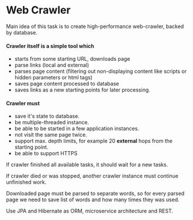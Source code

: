 # Web Crawler #

Main idea of this task is to create high-performance web-crawler, backed by database.

#### Crawler itself is a simple tool which ####
* starts from some starting URL, downloads page
* parse links (local and external)
* parses page content (filtering out non-displaying content like scripts or hidden parameters or html tags)
* saves page content processed to database
* saves links as a new starting points for later processing.

#### Crawler must ####
* save it's state to database.
* be multiple-threaded instance.
* be able to be started in a few application instances.
* not visit the same page twice.
* support max. depth limits, for example 20 **external** hops from the starting point.
* be able to support HTTPS

If crawler finished all available tasks, it should wait for a new tasks.

If crawler died or was stopped, another crawler instance must continue unfinished work.

Downloaded page must be parsed to separate words, so for every parsed page we need to save list of words and how many times they was used.

Use JPA and Hibernate as ORM, microservice architecture and REST.
